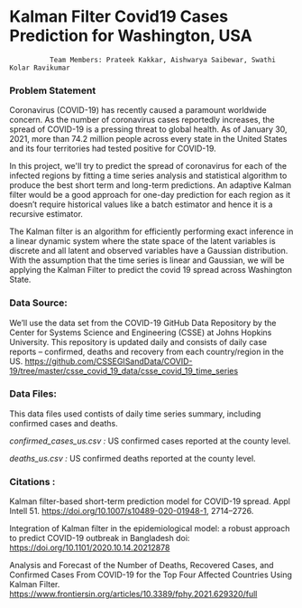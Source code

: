 # Kalman Filter Covid19 Cases Prediction for Washington, USA

              Team Members: Prateek Kakkar, Aishwarya Saibewar, Swathi Kolar Ravikumar


### Problem Statement

Coronavirus (COVID-19) has recently caused a paramount worldwide concern. As the number of coronavirus cases reportedly increases, the spread of COVID-19 is a pressing threat to global health. As of January 30, 2021, more than 74.2 million people across every state in the United States and its four territories had tested positive for COVID-19.

In this project, we'll try to predict the spread of coronavirus for each of the infected regions by fitting a time series analysis and statistical algorithm to produce the best short term and long-term predictions. An adaptive Kalman filter would be a good approach for one-day prediction for each region as it doesn’t require historical values like a batch estimator and hence it is a recursive estimator. 

The Kalman filter is an algorithm for efficiently performing exact inference in a linear dynamic system where the state space of the latent variables is discrete and all latent and observed variables have a Gaussian distribution. With the assumption that the time series is linear and Gaussian, we will be applying the Kalman Filter to predict the covid 19 spread across Washington State.


### Data Source:
We’ll use the data set from the COVID-19 GitHub Data Repository by the Center for Systems Science and Engineering (CSSE) at Johns Hopkins University. This repository is updated daily and consists of daily case reports – confirmed, deaths and recovery from each country/region in the US.
https://github.com/CSSEGISandData/COVID-19/tree/master/csse_covid_19_data/csse_covid_19_time_series


### Data Files:

This data files used contists of daily time series summary, including confirmed cases and deaths.

*confirmed_cases_us.csv :* US confirmed cases reported at the county level.

*deaths_us.csv :* US confirmed deaths reported at the county level.


### Citations :

Kalman filter-based short-term prediction model for COVID-19 spread. Appl Intell 51. https://doi.org/10.1007/s10489-020-01948-1, 2714–2726.

Integration of Kalman filter in the epidemiological model: a robust approach to predict COVID-19 outbreak in Bangladesh doi: https://doi.org/10.1101/2020.10.14.20212878

Analysis and Forecast of the Number of Deaths, Recovered Cases, and Confirmed Cases From COVID-19 for the Top Four Affected Countries Using Kalman Filter. https://www.frontiersin.org/articles/10.3389/fphy.2021.629320/full


